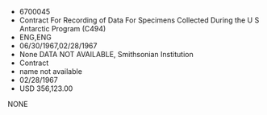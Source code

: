 * 6700045
* Contract For Recording of Data For Specimens Collected      During the U S Antarctic Program (C494)
* ENG,ENG
* 06/30/1967,02/28/1967
* None   DATA NOT AVAILABLE, Smithsonian Institution
* Contract
*   name not available
* 02/28/1967
* USD 356,123.00

NONE